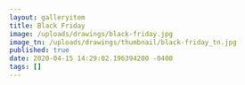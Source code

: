 ```yaml
---
layout: galleryitem
title: Black Friday
image: /uploads/drawings/black-friday.jpg
image_tn: /uploads/drawings/thumbnail/black-friday_tn.jpg
published: true
date: 2020-04-15 14:29:02.196394200 -0400
tags: []
---
```

